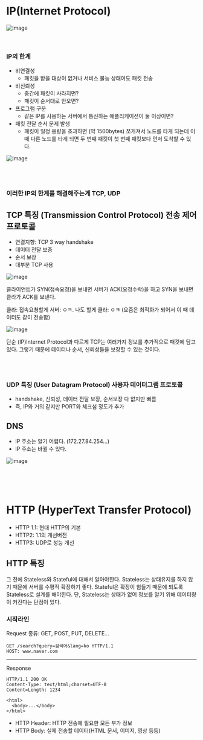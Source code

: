 
# IP(Internet Protocol)

![image](https://user-images.githubusercontent.com/81916648/208331182-cede0663-19ff-4744-b8c4-7a5706c196a2.png)

<br>

### IP의 한계

- 비연결성
  - 패킷을 받을 대상이 없거나 서비스 불능 상태여도 패킷 전송
- 비신뢰성
  - 중간에 패킷이 사라지면?
  - 패킷이 순서대로 안오면?
- 프로그램 구분
  - 같은 IP를 사용하는 서버에서 통신하는 애플리케이션이 둘 이상이면?
- 패킷 전달 순서 문제 발생
  - 패킷이 일정 용량을 초과하면 (약 1500bytes) 쪼개져서 노드를 타게 되는데 이 때 다른 노드를 타게 되면 두 번째 패킷이 첫 번째 패킷보다 먼저 도착할 수 있다.
  
![image](https://user-images.githubusercontent.com/81916648/208330994-bacbc83b-b4e5-473c-ba24-d5c32e213e18.png)
  
<br><br>

### 이러한 IP의 한계를 해결해주는게 TCP, UDP

## TCP 특징 (Transmission Control Protocol) 전송 제어 프로토콜

- 연결지향: TCP 3 way handshake
- 데이터 전달 보증
- 순서 보장
- 대부분 TCP 사용

![image](https://user-images.githubusercontent.com/81916648/208333750-a8163311-93f0-4ec1-8254-a82a8a0ce568.png)

클라이언트가 SYN(접속요청)을 보내면 서버가 ACK(요청수락)을 하고 SYN을 보내면 클라가 ACK를 보낸다.

클라: 접속요쳥할게
서버: ㅇㅋ. 나도 할게
클라: ㅇㅋ (요즘은 최적화가 되어서 이 때 데이터도 같이 전송함)

![image](https://user-images.githubusercontent.com/81916648/208334149-f963f844-3220-48a8-bd69-4cc0c44170aa.png)

단순 (IP)Internet Protocol과 다르게 TCP는 여러가지 정보를 추가적으로 패킷에 담고 있다. 그렇기 때문에 데이터나 순서, 신뢰성들을 보장할 수 있는 것이다.

<br><br>

### UDP 특징 (User Datagram Protocol) 사용자 데이터그램 프로토콜

- handshake, 신뢰성, 데이터 전달 보장, 순서보장 다 없지만 빠름
- 즉, IP와 거의 같지만 PORT와 체크섬 정도가 추가

## DNS

- IP 주소는 알기 어렵다. (172.27.84.254...)
- IP 주소는 바뀔 수 있다.

![image](https://user-images.githubusercontent.com/81916648/208335597-45579399-c213-4ff3-b482-41d839a0a820.png)

<br><br><br>

# HTTP (HyperText Transfer Protocol)

- HTTP 1.1: 현대 HTTP의 기본
- HTTP2: 1.1의 개선버전
- HTTP3: UDP로 성능 개선

## HTTP 특징

그 전에 Stateless와 Stateful에 대해서 알아야한다.
Stateless는 상태유지를 하지 않기 때문에 서버를 수평적 확장하기 좋다.
Stateful은 확장이 힘들기 때문에 되도록 Stateless로 설계를 해야한다. 단, Stateless는 상태가 없어 정보를 알기 위해 데이터량이 커진다는 단점이 있다.

### 시작라인

Request
종류: GET, POST, PUT, DELETE... 

```
GET /search?query=검색어&lang=ko HTTP/1.1
HOST: www.naver.com
```

<hr>

Response

```
HTTP/1.1 200 OK
Content-Type: text/html;charset=UTF-8
Content=Length: 1234

<html>
  <body>...</body>
</html>
```

- HTTP Header: HTTP 전송에 필요한 모든 부가 정보
- HTTP Body: 실제 전송할 데이터(HTML 문서, 이미지, 영상 등등)
